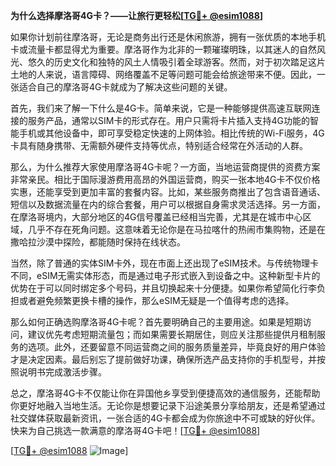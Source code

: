 **为什么选择摩洛哥4G卡？——让旅行更轻松[[TG💪+ @esim1088](https://t.me/s/esim1088)]**

如果你计划前往摩洛哥，无论是商务出行还是休闲旅游，拥有一张优质的本地手机卡或流量卡都显得尤为重要。摩洛哥作为北非的一颗璀璨明珠，以其迷人的自然风光、悠久的历史文化和独特的风土人情吸引着全球游客。然而，对于初次踏足这片土地的人来说，语言障碍、网络覆盖不足等问题可能会给旅途带来不便。因此，一张适合自己的摩洛哥4G卡就成为了解决这些问题的关键。

首先，我们来了解一下什么是4G卡。简单来说，它是一种能够提供高速互联网连接的服务产品，通常以SIM卡的形式存在。用户只需将卡片插入支持4G功能的智能手机或其他设备中，即可享受稳定快速的上网体验。相比传统的Wi-Fi服务，4G卡具有随身携带、无需额外硬件支持等优点，特别适合经常在外活动的人群。

那么，为什么推荐大家使用摩洛哥4G卡呢？一方面，当地运营商提供的资费方案非常亲民。相比于国际漫游费用高昂的外国运营商，购买一张本地4G卡不仅价格实惠，还能享受到更加丰富的套餐内容。比如，某些服务商推出了包含语音通话、短信以及数据流量在内的综合套餐，用户可以根据自身需求灵活选择。另一方面，在摩洛哥境内，大部分地区的4G信号覆盖已经相当完善，尤其是在城市中心区域，几乎不存在死角问题。这意味着无论你是在马拉喀什的热闹市集购物，还是在撒哈拉沙漠中探险，都能随时保持在线状态。

当然，除了普通的实体SIM卡外，现在市面上还出现了eSIM技术。与传统物理卡不同，eSIM无需实体形态，而是通过电子形式嵌入到设备之中。这种新型卡片的优势在于可以同时绑定多个号码，并且切换起来十分便捷。如果你希望简化行李负担或者避免频繁更换卡槽的操作，那么eSIM无疑是一个值得考虑的选择。

那么如何正确选购摩洛哥4G卡呢？首先要明确自己的主要用途。如果是短期访问，建议优先考虑短期流量包；而如果需要长期居住，则应关注那些提供月租制服务的选项。此外，还要留意不同运营商之间的服务质量差异，毕竟良好的用户体验才是决定因素。最后别忘了提前做好功课，确保所选产品支持你的手机型号，并按照说明书完成激活步骤。

总之，摩洛哥4G卡不仅能让你在异国他乡享受到便捷高效的通信服务，还能帮助你更好地融入当地生活。无论你是想要记录下沿途美景分享给朋友，还是希望通过社交媒体获取最新资讯，一张合适的4G卡都会成为你旅途中不可或缺的好伙伴。快来为自己挑选一款满意的摩洛哥4G卡吧！[[TG💪+ @esim1088](https://t.me/s/esim1088)]

[[TG💪+ @esim1088](https://t.me/s/esim1088) ![Image](https://i.postimg.cc/4NQfJmqS/Snipaste-2025-05-13-00-14-12.png)]